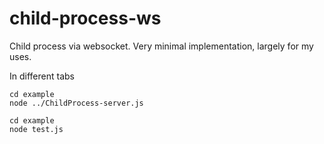 # child-process-ws
Child process via websocket. Very minimal implementation, largely for my uses.

In different tabs
```
cd example
node ../ChildProcess-server.js
```

```
cd example
node test.js
```
